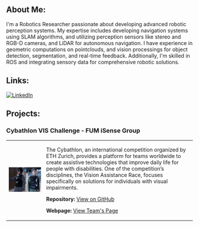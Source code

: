 ## About Me:

I'm a Robotics Researcher passionate about developing advanced robotic perception systems. My expertise includes developing navigation systems using SLAM algorithms, and utilizing perception sensors like stereo and RGB-D cameras, and LiDAR for autonomous navigation. I have experience in geometric computations on pointclouds, and vision processings for object detection, segmentation, and real-time feedback. Additionally, I'm skilled in ROS and integrating sensory data for comprehensive robotic solutions.

## Links:

[![LinkedIn](https://img.icons8.com/fluent/48/000000/linkedin.png)](https://www.linkedin.com/in/mohammadreza-remezani/)

## Projects:

### Cybathlon VIS Challenge - FUM iSense Group

<table> <tr> <td> <img src="https://github.com/FUM-Isense/.github/raw/main/profile/media/pilots.png?raw=true" alt="Project Image" style="width:600px;"> </td> <td> <p>The Cybathlon, an international competition organized by ETH Zurich, provides a platform for teams worldwide to create assistive technologies that improve daily life for people with disabilities. One of the competition’s disciplines, the Vision Assistance Race, focuses specifically on solutions for individuals with visual impairments.</p> <p><strong>Repository:</strong> <a href="https://github.com/FUM-Isense" target="_blank">View on GitHub</a></p> <p><strong>Webpage:</strong> <a href="https://cybathlon.ethz.ch/en/teams/i-sense" target="_blank">View Team's Page</a></p> </td> </tr> </table>
